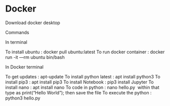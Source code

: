 # Docker

Download docker desktop 

Commands

In terminal

To install ubuntu : docker pull ubuntu:latest
To run docker container : docker run -it —rm ubuntu bin/bash


In Docker terminal

To get updates : apt-update
To install python latest : apt install python3
To install pip3 : apt install pip3
To install Notebook : pip3 install Jupyter
To install nano : apt install nano
To code in python : nano hello.py  within that type as print(“Hello World”); then save the file
To execute the python : python3 hello.py
